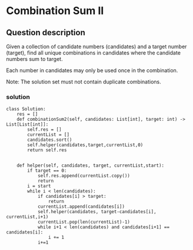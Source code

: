 # Combination Sum II

## Question description
Given a collection of candidate numbers (candidates) and a target number (target), find all unique combinations in candidates where the candidate numbers sum to target.

Each number in candidates may only be used once in the combination.

Note: The solution set must not contain duplicate combinations.

 ### solution
```
class Solution:
    res = []
    def combinationSum2(self, candidates: List[int], target: int) -> List[List[int]]:
        self.res = []
        currentList = []
        candidates.sort()
        self.helper(candidates,target,currentList,0)
        return self.res
    
    
    def helper(self, candidates, target, currentList,start):
        if target == 0:
            self.res.append(currentList.copy())
            return
        i = start
        while i < len(candidates):
            if candidates[i] > target:
                return
            currentList.append(candidates[i])
            self.helper(candidates, target-candidates[i], currentList,i+1)
            currentList.pop(len(currentList)-1)
            while i+1 < len(candidates) and candidates[i+1] == candidates[i]:
                i += 1
            i+=1
            
```
